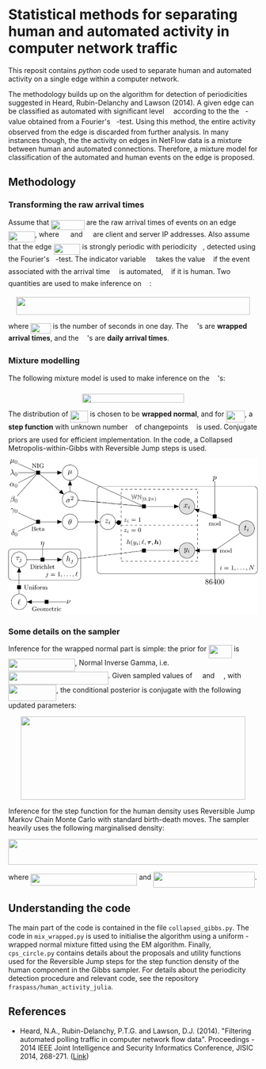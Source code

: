 # Statistical methods for separating human and automated activity in computer network traffic

This reposit contains *python* code used to separate human and automated activity on a single edge within a computer network. 

The methodology builds up on the algorithm for detection of periodicities suggested in Heard, Rubin-Delanchy and Lawson (2014). A given edge can be classified as automated with significant level <img src="https://rawgit.com/fraspass/human_activity/None/svgs/c745b9b57c145ec5577b82542b2df546.svg?invert_in_darkmode" align=middle width=10.5765pt height=14.15535pt/> according to the the <img src="https://rawgit.com/fraspass/human_activity/None/svgs/2ec6e630f199f589a2402fdf3e0289d5.svg?invert_in_darkmode" align=middle width=8.270625pt height=14.15535pt/>-value obtained from a Fourier's <img src="https://rawgit.com/fraspass/human_activity/None/svgs/3cf4fbd05970446973fc3d9fa3fe3c41.svg?invert_in_darkmode" align=middle width=8.43051pt height=14.15535pt/>-test. Using this method, the entire activity observed from the edge is discarded from further analysis. In many instances though, the the activity on edges in NetFlow data is a mixture between human and automated connections. Therefore, a mixture model for classification of the automated and human events on the edge is proposed. 

## Methodology

### Transforming the raw arrival times

Assume that <img src="https://rawgit.com/fraspass/human_activity/None/svgs/e2c473b0627500251619ee3222b5f1ba.svg?invert_in_darkmode" align=middle width=67.4223pt height=20.22207pt/> are the raw arrival times of events on an edge <img src="https://rawgit.com/fraspass/human_activity/None/svgs/0fa0326f423a749421f358bd1d3a1653.svg?invert_in_darkmode" align=middle width=53.675655pt height=22.46574pt/>, where <img src="https://rawgit.com/fraspass/human_activity/None/svgs/cbfb1b2a33b28eab8a3e59464768e810.svg?invert_in_darkmode" align=middle width=14.90874pt height=22.46574pt/> and <img src="https://rawgit.com/fraspass/human_activity/None/svgs/91aac9730317276af725abd8cef04ca9.svg?invert_in_darkmode" align=middle width=13.19637pt height=22.46574pt/> are client and server IP addresses. Also assume that the edge <img src="https://rawgit.com/fraspass/human_activity/None/svgs/0fa0326f423a749421f358bd1d3a1653.svg?invert_in_darkmode" align=middle width=53.675655pt height=22.46574pt/> is strongly periodic with periodicity <img src="https://rawgit.com/fraspass/human_activity/None/svgs/2ec6e630f199f589a2402fdf3e0289d5.svg?invert_in_darkmode" align=middle width=8.270625pt height=14.15535pt/>, detected using the Fourier's <img src="https://rawgit.com/fraspass/human_activity/None/svgs/3cf4fbd05970446973fc3d9fa3fe3c41.svg?invert_in_darkmode" align=middle width=8.43051pt height=14.15535pt/>-test. The indicator variable <img src="https://rawgit.com/fraspass/human_activity/None/svgs/6af8e9329c416994c3690752bde99a7d.svg?invert_in_darkmode" align=middle width=12.295635pt height=14.15535pt/> takes the value <img src="https://rawgit.com/fraspass/human_activity/None/svgs/034d0a6be0424bffe9a6e7ac9236c0f5.svg?invert_in_darkmode" align=middle width=8.219277pt height=21.18732pt/> if the event associated with the arrival time <img src="https://rawgit.com/fraspass/human_activity/None/svgs/02ab12d0013b89c8edc7f0f2662fa7a9.svg?invert_in_darkmode" align=middle width=10.58706pt height=20.22207pt/> is automated, <img src="https://rawgit.com/fraspass/human_activity/None/svgs/29632a9bf827ce0200454dd32fc3be82.svg?invert_in_darkmode" align=middle width=8.219277pt height=21.18732pt/> if it is human. Two quantities are used to make inference on <img src="https://rawgit.com/fraspass/human_activity/None/svgs/6af8e9329c416994c3690752bde99a7d.svg?invert_in_darkmode" align=middle width=12.295635pt height=14.15535pt/>:

<p align="center"><img src="https://rawgit.com/fraspass/human_activity/None/svgs/d4ed676d0d5d70216ae80838ba5eb5f9.svg?invert_in_darkmode" align=middle width=472.9659pt height=36.18648pt/></p>

where <img src="https://rawgit.com/fraspass/human_activity/None/svgs/4bda6e2d17a6dd8e156052e83dde1de1.svg?invert_in_darkmode" align=middle width=41.096055pt height=21.18732pt/> is the number of seconds in one day. The <img src="https://rawgit.com/fraspass/human_activity/None/svgs/9fc20fb1d3825674c6a279cb0d5ca636.svg?invert_in_darkmode" align=middle width=14.045955pt height=14.15535pt/>'s are **wrapped arrival times**, and the <img src="https://rawgit.com/fraspass/human_activity/None/svgs/2b442e3e088d1b744730822d18e7aa21.svg?invert_in_darkmode" align=middle width=12.710445pt height=14.15535pt/>'s are **daily arrival times**. 

### Mixture modelling

The following mixture model is used to make inference on the <img src="https://rawgit.com/fraspass/human_activity/None/svgs/6af8e9329c416994c3690752bde99a7d.svg?invert_in_darkmode" align=middle width=12.295635pt height=14.15535pt/>'s:
<p align="center"><img src="https://rawgit.com/fraspass/human_activity/None/svgs/40d4c0eac68b1ecd5ef441f523b878f4.svg?invert_in_darkmode" align=middle width=206.65755pt height=18.31236pt/></p>

The distribution of <img src="https://rawgit.com/fraspass/human_activity/None/svgs/a5db2864f408f1246504f17cd9c63105.svg?invert_in_darkmode" align=middle width=36.107445pt height=24.6576pt/> is chosen to be **wrapped normal**, and for <img src="https://rawgit.com/fraspass/human_activity/None/svgs/04a94bf0af1c46c432a53d344a452748.svg?invert_in_darkmode" align=middle width=37.86783pt height=24.6576pt/>, a **step function** with unknown number <img src="https://rawgit.com/fraspass/human_activity/None/svgs/d30a65b936d8007addc9c789d5a7ae49.svg?invert_in_darkmode" align=middle width=6.8494305pt height=22.83138pt/> of changepoints <img src="https://rawgit.com/fraspass/human_activity/None/svgs/0fe1677705e987cac4f589ed600aa6b3.svg?invert_in_darkmode" align=middle width=9.04695pt height=14.15535pt/> is used. Conjugate priors are used for efficient implementation. In the code, a Collapsed Metropolis-within-Gibbs with Reversible Jump steps is used. 

![image_test](images/model_graphical.png)

### Some details on the sampler

Inference for the wrapped normal part is simple: the prior for <img src="https://rawgit.com/fraspass/human_activity/None/svgs/9d11042b56fedc8436e0a185245a816f.svg?invert_in_darkmode" align=middle width=47.35368pt height=26.76201pt/> is <img src="https://rawgit.com/fraspass/human_activity/None/svgs/4b7a504322031c7e23764e9b32eec8b3.svg?invert_in_darkmode" align=middle width=134.673pt height=24.6576pt/>, Normal Inverse Gamma, i.e. <img src="https://rawgit.com/fraspass/human_activity/None/svgs/a17135471e23aaf927d1ad96ed8a038e.svg?invert_in_darkmode" align=middle width=201.667455pt height=26.76201pt/>. Given sampled values of <img src="https://rawgit.com/fraspass/human_activity/None/svgs/6af8e9329c416994c3690752bde99a7d.svg?invert_in_darkmode" align=middle width=12.295635pt height=14.15535pt/> and <img src="https://rawgit.com/fraspass/human_activity/None/svgs/061e7c3be0101eabfbaa013fe337ba95.svg?invert_in_darkmode" align=middle width=14.12202pt height=14.15535pt/>, with <img src="https://rawgit.com/fraspass/human_activity/None/svgs/0aea3200024b1acf230a433179a7b699.svg?invert_in_darkmode" align=middle width=97.0035pt height=32.25618pt/>,  the conditional posterior is conjugate with the following updated parameters:
<p align="center"><img src="https://rawgit.com/fraspass/human_activity/None/svgs/13dadb2567d97631091004117c87d58e.svg?invert_in_darkmode" align=middle width=454.31595pt height=168.6069pt/></p>

Inference for the step function for the human density uses Reversible Jump Markov Chain Monte Carlo with standard birth-death moves. The sampler heavily uses the following marginalised density:
<p align="center"><img src="https://rawgit.com/fraspass/human_activity/None/svgs/d39cacc4d2ce2e73d0d46968d645e30b.svg?invert_in_darkmode" align=middle width=693.8415pt height=51.46812pt/></p>
where <img src="https://rawgit.com/fraspass/human_activity/None/svgs/28ff91fb7571bd737f919050404240bd.svg?invert_in_darkmode" align=middle width=215.253555pt height=24.6576pt/> and <img src="https://rawgit.com/fraspass/human_activity/None/svgs/83920ac69a3bb72aba244440fb5c222d.svg?invert_in_darkmode" align=middle width=205.251255pt height=32.25618pt/>. 

## Understanding the code

The main part of the code is contained in the file `collapsed_gibbs.py`. The code in `mix_wrapped.py` is used to initialise the algorithm using a uniform - wrapped normal mixture fitted using the EM algorithm. Finally, `cps_circle.py` contains details about the proposals and utility functions used for the Reversible Jump steps for the step function density of the human component in the Gibbs sampler. For details about the periodicity detection procedure and relevant code, see the repository `fraspass/human_activity_julia`.

## References

* Heard, N.A., Rubin-Delanchy, P.T.G. and Lawson, D.J. (2014). "Filtering automated polling traffic in computer network flow data". Proceedings - 2014 IEEE Joint Intelligence and Security Informatics Conference, JISIC 2014, 268-271. ([Link](https://ieeexplore.ieee.org/document/6975589/))

